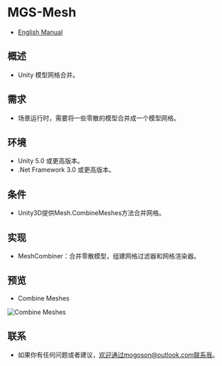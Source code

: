 ﻿# MGS-Mesh
- [English Manual](./README.md)

## 概述
- Unity 模型网格合并。

## 需求
- 场景运行时，需要将一些零散的模型合并成一个模型网格。

## 环境
- Unity 5.0 或更高版本。
- .Net Framework 3.0 或更高版本。

## 条件
- Unity3D提供Mesh.CombineMeshes方法合并网格。

## 实现
- MeshCombiner：合并零散模型，组建网格过滤器和网格渲染器。

## 预览
- Combine Meshes

![Combine Meshes](./Attachments/README_Image/CombineMeshes.gif)

## 联系
- 如果你有任何问题或者建议，欢迎通过mogoson@outlook.com联系我。